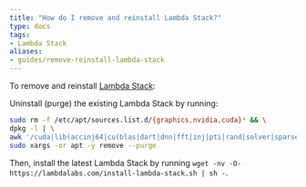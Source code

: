 ```yaml
---
title: "How do I remove and reinstall Lambda Stack?"
type: docs
tags:
- Lambda Stack
aliases:
- guides/remove-reinstall-lambda-stack
---
```


To remove and reinstall
[Lambda Stack](https://lambdalabs.com/lambda-stack-deep-learning-software):

Uninstall (purge) the existing Lambda Stack by running:

```bash
sudo rm -f /etc/apt/sources.list.d/{graphics,nvidia,cuda}* && \
dpkg -l | \
awk '/cuda|lib(accinj64|cu(blas|dart|dnn|fft|inj|pti|rand|solver|sparse)|magma|nccl|npp|nv[^p])|nv(idia|ml)|tensor(flow|board)|torch/ { print $2 }' | \
sudo xargs -or apt -y remove --purge
```

Then, install the latest Lambda Stack by running
`wget -nv -O- https://lambdalabs.com/install-lambda-stack.sh | sh -`.